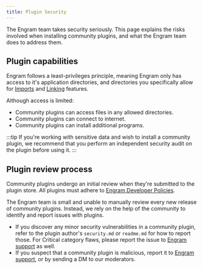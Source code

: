 ```yaml
---
title: Plugin Security
---
```


The Engram team takes security seriously. This page explains the risks involved when installing community plugins, and what the Engram team does to address them.

Plugin capabilities
---
Engram follows a least-privileges principle, meaning Engram only has access to it's application directories, and directories you specifically allow for [Imports](/import/importing-local-collections/) and [Linking](/cards/linking-notes) features.

Although access is limited:
- Community plugins can access files in any allowed directories.
- Community plugins can connect to internet.
- Community plugins can install additional programs.

:::tip
If you're working with sensitive data and wish to install a community plugin, we recommend that you perform an independent security audit on the plugin before using it.
:::

Plugin review process
---
Community plugins undergo an initial review when they're submitted to the plugin store. All plugins must adhere to [Engram Developer Policies](/).

The Engram team is small and unable to manually review every new release of community plugins. Instead, we rely on the help of the community to identify and report issues with plugins.

- If you discover any minor security vulnerabilities in a community plugin, refer to the plugin author's `security.md` or `readme.md` for how to report those. For Critical category flaws, please report the issue to [Engram support](/) as well.
- If you suspect that a community plugin is malicious, report it to [Engram support](/), or by sending a DM to our moderators.
